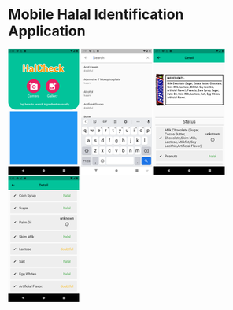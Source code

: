 # Mobile Halal Identification Application

<img src="preview/main_menu.png" widt="144" height="256"/>
<img src="preview/search.png" widt="144" height="256"/>
<img src="preview/detail0.png" widt="144" height="256"/>
<img src="preview/detail1.png" widt="144" height="256"/>